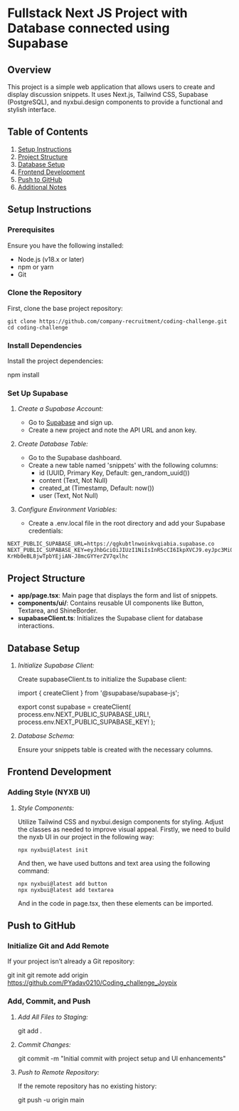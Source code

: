 # Fullstack Next JS Project with Database connected using Supabase

## Overview

This project is a simple web application that allows users to create and display discussion snippets. It uses Next.js, Tailwind CSS, Supabase (PostgreSQL), and nyxbui.design components to provide a functional and stylish interface.

## Table of Contents

1. [Setup Instructions](#setup-instructions)
2. [Project Structure](#project-structure)
3. [Database Setup](#database-setup)
4. [Frontend Development](#frontend-development)
5. [Push to GitHub](#push-to-github)
6. [Additional Notes](#additional-notes)

## Setup Instructions

### Prerequisites

Ensure you have the following installed:
- Node.js (v18.x or later)
- npm or yarn
- Git

### Clone the Repository

First, clone the base project repository:

```
git clone https://github.com/company-recruitment/coding-challenge.git
cd coding-challenge
```

### Install Dependencies

Install the project dependencies:

npm install

### Set Up Supabase

1. *Create a Supabase Account:*
   - Go to [Supabase](https://supabase.com) and sign up.
   - Create a new project and note the API URL and anon key.

2. *Create Database Table:*
   - Go to the Supabase dashboard.
   - Create a new table named 'snippets' with the following columns:
     - id (UUID, Primary Key, Default: gen_random_uuid())
     - content (Text, Not Null)
     - created_at (Timestamp, Default: now())
     - user (Text, Not Null)

3. *Configure Environment Variables:*
   - Create a .env.local file in the root directory and add your Supabase credentials:

```
NEXT_PUBLIC_SUPABASE_URL=https://qgkubtlnwoinkvqiabia.supabase.co
NEXT_PUBLIC_SUPABASE_KEY=eyJhbGciOiJIUzI1NiIsInR5cCI6IkpXVCJ9.eyJpc3MiOiJzdXBhYmFzZSIsInJlZiI6InFna3VidGxud29pbmt2cWlhYmlhIiwicm9sZSI6ImFub24iLCJpYXQiOjE3MjM3NDI0ODEsImV4cCI6MjAzOTMxODQ4MX0.qnJR-KrHb0eBL8jwTpbYEjiAN-J8mcGYYerZV7qxlhc
```
     

## Project Structure

- **app/page.tsx**: Main page that displays the form and list of snippets.
- **components/ui/**: Contains reusable UI components like Button, Textarea, and ShineBorder.
- **supabaseClient.ts**: Initializes the Supabase client for database interactions.

## Database Setup

1. *Initialize Supabase Client:*

   Create supabaseClient.ts to initialize the Supabase client:

   
   import { createClient } from '@supabase/supabase-js';

   export const supabase = createClient(
     process.env.NEXT_PUBLIC_SUPABASE_URL!,
     process.env.NEXT_PUBLIC_SUPABASE_KEY!
   );
   

2. *Database Schema:*

   Ensure your snippets table is created with the necessary columns.

## Frontend Development

### Adding Style (NYXB UI)
 
1. *Style Components:*

   Utilize Tailwind CSS and nyxbui.design components for styling. Adjust the classes as needed to improve visual appeal.
   Firstly, we need to build the nyxb UI in our project in the following way:

   ```
   npx nyxbui@latest init
   ```
   And then, we have used buttons and text area using the following command:
    ```
    npx nyxbui@latest add button
    npx nyxbui@latest add textarea
     ```
   And in the code in page.tsx, then these elements can be imported.
 
## Push to GitHub

### Initialize Git and Add Remote

If your project isn’t already a Git repository:

git init
git remote add origin https://github.com/PYadav0210/Coding_challenge_Joypix

### Add, Commit, and Push

1. *Add All Files to Staging:*

   
   git add .
   

2. *Commit Changes:*

   
   git commit -m "Initial commit with project setup and UI enhancements"
   

3. *Push to Remote Repository:*

   If the remote repository has no existing history:

   
   git push -u origin main
   
```
